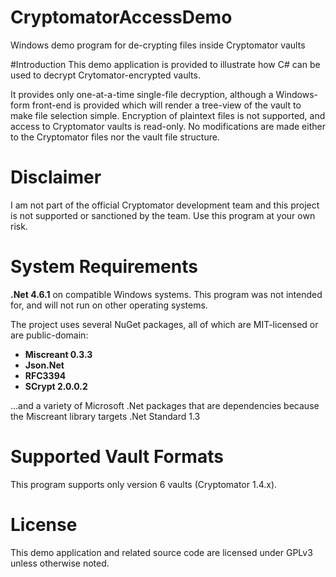 # CryptomatorAccessDemo
Windows demo program for de-crypting files inside Cryptomator vaults

#Introduction
This demo application is provided to illustrate how C# can be used to decrypt Crytomator-encrypted vaults.

It provides only one-at-a-time single-file decryption, although a Windows-form front-end is provided which will render a tree-view of the vault to make file selection simple.  Encryption of plaintext files is not supported, and access to Cryptomator vaults is read-only.  No modifications are made either to the Cryptomator files nor the vault file structure.

# Disclaimer
I am not part of the official Cryptomator development team and this project is not supported or sanctioned by the team.  Use this program at your own risk.

# System Requirements
**.Net 4.6.1** on compatible Windows systems.  This program was not intended for, and will not run on other operating systems.

The project uses several NuGet packages, all of which are MIT-licensed or are public-domain:

- **Miscreant 0.3.3** 
- **Json.Net**
- **RFC3394**
- **SCrypt 2.0.0.2**

...and a variety of Microsoft .Net packages that are dependencies because the Miscreant library targets .Net Standard  1.3

# Supported Vault Formats
This program supports only version 6 vaults (Cryptomator 1.4.x).


# License
This demo application and related source code are licensed under GPLv3 unless otherwise noted.

